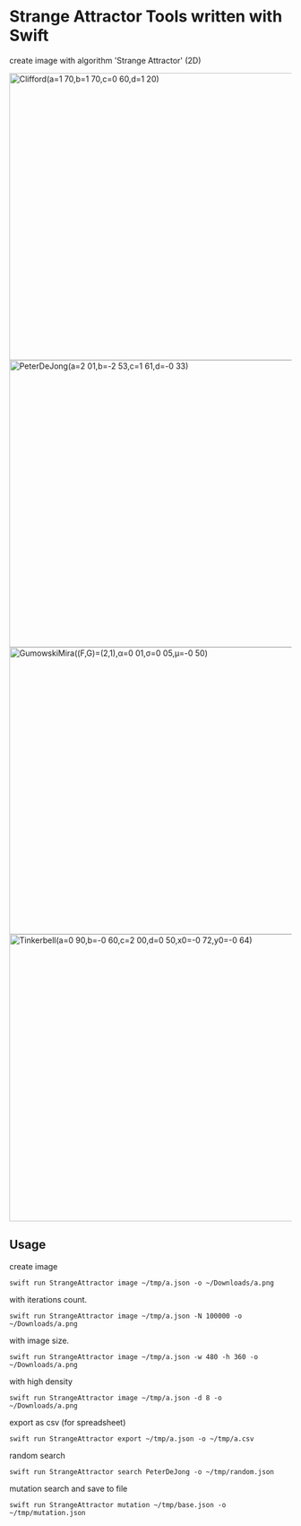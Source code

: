 # Strange Attractor Tools written with Swift

create image with algorithm 'Strange Attractor' (2D)

<p>
  <img width="512" alt="Clifford(a=1 70,b=1 70,c=0 60,d=1 20)" src="https://user-images.githubusercontent.com/45020018/168707907-61903aeb-b7ef-4fac-8434-00f50cdaa795.png">
  <img width="512" alt="PeterDeJong(a=2 01,b=-2 53,c=1 61,d=-0 33)" src="https://user-images.githubusercontent.com/45020018/168708015-84dec0bc-216d-42ff-8d80-c3cf73da1042.png">
  <img width="512" alt="GumowskiMira((F,G)=(2,1),α=0 01,σ=0 05,μ=-0 50)" src="https://user-images.githubusercontent.com/45020018/168708082-94b14e34-e9cc-4f37-b254-2781dd01123d.png">
  <img width="512" alt="Tinkerbell(a=0 90,b=-0 60,c=2 00,d=0 50,x0=-0 72,y0=-0 64)" src="https://user-images.githubusercontent.com/45020018/168708127-d0bdde20-8bf2-40b3-8142-808ea11b8dbf.png">
</p>

## Usage

create image
```
swift run StrangeAttractor image ~/tmp/a.json -o ~/Downloads/a.png
```

with iterations count.
```
swift run StrangeAttractor image ~/tmp/a.json -N 100000 -o ~/Downloads/a.png
```

with image size.
```
swift run StrangeAttractor image ~/tmp/a.json -w 480 -h 360 -o ~/Downloads/a.png
```

with high density
```
swift run StrangeAttractor image ~/tmp/a.json -d 8 -o ~/Downloads/a.png
```

export as csv (for spreadsheet)
```
swift run StrangeAttractor export ~/tmp/a.json -o ~/tmp/a.csv
```

random search
```
swift run StrangeAttractor search PeterDeJong -o ~/tmp/random.json
```

mutation search and save to file
```
swift run StrangeAttractor mutation ~/tmp/base.json -o ~/tmp/mutation.json
```

